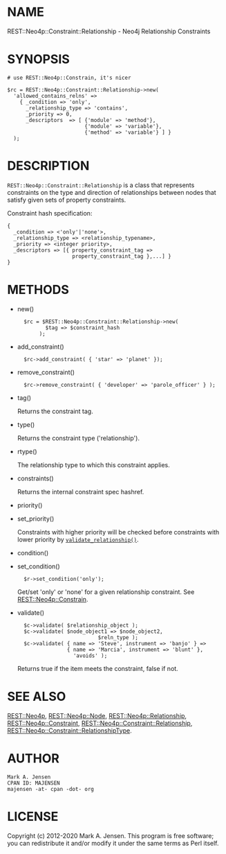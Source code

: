 # NAME

REST::Neo4p::Constraint::Relationship - Neo4j Relationship Constraints

# SYNOPSIS

    # use REST::Neo4p::Constrain, it's nicer

    $rc = REST::Neo4p::Constraint::Relationship->new(
      'allowed_contains_relns' => 
        { _condition => 'only',
          _relationship_type => 'contains',
          _priority => 0,
          _descriptors  => [ {'module' => 'method'},
                             {'module' => 'variable'},
                             {'method' => 'variable'} ] }
      );

# DESCRIPTION

`REST::Neo4p::Constraint::Relationship` is a class that represents
constraints on the type and direction of relationships between nodes
that satisfy given sets of property constraints.

Constraint hash specification:

    { 
      _condition => <'only'|'none'>,
      _relationship_type => <relationship_typename>,
      _priority => <integer priority>,
      _descriptors => [{ property_constraint_tag => 
                         property_constraint_tag },...] }
    }

# METHODS

- new()

        $rc = $REST::Neo4p::Constraint::Relationship->new(
               $tag => $constraint_hash
             );

- add\_constraint()

        $rc->add_constraint( { 'star' => 'planet' });

- remove\_constraint()

        $rc->remove_constraint( { 'developer' => 'parole_officer' } );

- tag()

    Returns the constraint tag.

- type()

    Returns the constraint type ('relationship').

- rtype()

    The relationship type to which this constraint applies.

- constraints()

    Returns the internal constraint spec hashref.

- priority()
- set\_priority()

    Constraints with higher priority will be checked before constraints
    with lower priority by
    [`validate_relationship()`](/lib/REST/Neo4p/Constraint#Functional-interface-for-validation.md).

- condition()
- set\_condition()

        $r->set_condition('only');

    Get/set 'only' or 'none' for a given relationship constraint. See
    [REST::Neo4p::Constrain](/lib/REST/Neo4p/Constrain.md).

- validate()

        $c->validate( $relationship_object );
        $c->validate( $node_object1 => $node_object2, 
                                $reln_type );
        $c->validate( { name => 'Steve', instrument => 'banjo' } =>
                      { name => 'Marcia', instrument => 'blunt' },
                        'avoids' );

    Returns true if the item meets the constraint, false if not.

# SEE ALSO

[REST::Neo4p](/lib/REST/Neo4p.md), [REST::Neo4p::Node](/lib/REST/Neo4p/Node.md), [REST::Neo4p::Relationship](/lib/REST/Neo4p/Relationship.md),
[REST::Neo4p::Constraint](/lib/REST/Neo4p/Constraint.md), [REST::Neo4p::Constraint::Relationship](/lib/REST/Neo4p/Constraint/Relationship.md),
[REST::Neo4p::Constraint::RelationshipType](/lib/REST/Neo4p/Constraint/RelationshipType.md).

# AUTHOR

    Mark A. Jensen
    CPAN ID: MAJENSEN
    majensen -at- cpan -dot- org

# LICENSE

Copyright (c) 2012-2020 Mark A. Jensen. This program is free software; you
can redistribute it and/or modify it under the same terms as Perl
itself.
